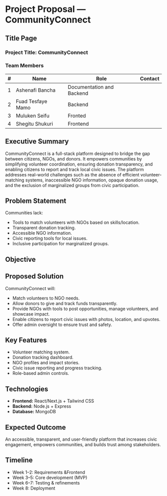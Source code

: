 # Project Proposal — CommunityConnect

## Title Page
### Project Title: CommunityConnect
### Team Members
| #  | Name                | Role                 | Contact           |
|----|-------------------|-------------------|-----------------|
| 1  | Ashenafi Bancha|Documentation and Backend   |           |
| 2  |Fuad Tesfaye Mamo| Backend          |                 |
| 3  | Muluken Seifu|  Fronted             |                  |
| 4  | Shegitu Shukuri| Frontend                |             |


## Executive Summary
CommunityConnect is a full-stack platform designed to bridge the gap between citizens, NGOs, and donors. It empowers communities by simplifying volunteer coordination, ensuring donation transparency, and enabling citizens to report and track local civic issues. The platform addresses real-world challenges such as the absence of efficient volunteer-matching systems, inaccessible NGO information, opaque donation usage, and the exclusion of marginalized groups from civic participation.




## Problem Statement
Communities lack:
- Tools to match volunteers with NGOs based on skills/location.
- Transparent donation tracking.
- Accessible NGO information.
- Civic reporting tools for local issues.
- Inclusive participation for marginalized groups.

## Objective





## Proposed Solution
CommunityConnect will:
- Match volunteers to NGO needs.
- Allow donors to give and track funds transparently.
- Provide NGOs with tools to post opportunities, manage volunteers, and showcase impact.
- Enable citizens to report civic issues with photos, location, and upvotes.
- Offer admin oversight to ensure trust and safety.

## Key Features
- Volunteer matching system.
- Donation tracking dashboard.
- NGO profiles and impact stories.
- Civic issue reporting and progress tracking.
- Role-based admin controls.

## Technologies
- **Frontend:** React/Next.js + Tailwind CSS
- **Backend:** Node.js + Express
- **Database:** MongoDB


## Expected Outcome
An accessible, transparent, and user-friendly platform that increases civic engagement, empowers communities, and builds trust among stakeholders.

## Timeline
- Week 1–2: Requirements &Frontend
- Week 3–5: Core development (MVP)
- Week 6–7: Testing & refinements
- Week 8: Deployment 

